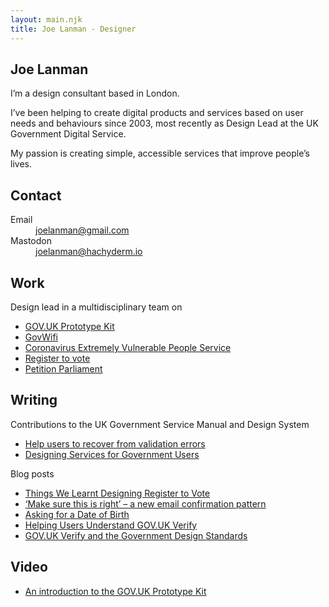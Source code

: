 ```yaml
---
layout: main.njk
title: Joe Lanman - Designer
---
```


<section>
  
  # Joe Lanman

  I’m a design consultant based in London.

  I’ve been helping to create digital products and services based on user needs and behaviours since 2003, most recently as Design Lead at the UK Government Digital Service.

  My passion is creating simple, accessible services that improve people’s lives.

</section>

<section>

 ## Contact

  <dl>
    <dt>
      Email
    </dt>
    <dd>
      <a href="mailto:joelanman@gmail.com">
        joelanman@gmail.com
      </a>
    </dd>
    <dt>
      Mastodon
    </dt>
    <dd>
      <a href="https://hachyderm.io/@joelanman">
        joelanman@hachyderm.io
      </a>
    </dd>
  </dl>

</section>

<section>

  ## Work

  Design lead in a multidisciplinary team on
  
  - [GOV.UK Prototype Kit](/projects/govuk-prototype-kit/)
  - [GovWifi](/projects/govwifi/)
  - [Coronavirus Extremely Vulnerable People Service](/projects/coronavirus-extremely-vulnerable-people/)
  - [Register to vote](/projects/register-to-vote/)
  - [Petition Parliament](/projects/petition-parliament/)

</section>

<section>

  ## Writing

  Contributions to the UK Government Service Manual and Design System

  - [Help users to recover from validation errors](https://design-system.service.gov.uk/patterns/validation/)
  - [Designing Services for Government Users](https://www.gov.uk/service-manual/design/services-for-government-users)


  Blog posts

  - [Things We Learnt Designing Register to Vote](https://designnotes.blog.gov.uk/2014/07/14/things-we-learnt-designing-register-to-vote/)
  - [‘Make sure this is right’ – a new email confirmation pattern](https://designnotes.blog.gov.uk/2015/09/15/make-sure-this-is-right-a-new-email-confirmation-pattern/)
  - [Asking for a Date of Birth](https://designnotes.blog.gov.uk/2013/12/05/asking-for-a-date-of-birth/)
  - [Helping Users Understand GOV.UK Verify](https://designnotes.blog.gov.uk/2015/09/21/helping-users-understand-gov-uk-verify-designing-with-data/)
  - [GOV.UK Verify and the Government Design Standards](https://identityassurance.blog.gov.uk/2016/03/31/gov-uk-verify-and-the-government-design-standards/)

</section>

<section>

  ## Video

   - [An introduction to the GOV.UK Prototype Kit](https://www.youtube.com/watch?v=PuxojwJ2OEE)

</section>
